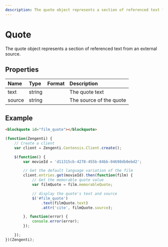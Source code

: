 ```yaml
---
description: The quote object represents a section of referenced text from an external source.
---
```

# Quote
The quote object represents a section of referenced text from an external source.

## Properties

| Name | Type | Format | Description |
| :------- | :--- | :----- | :---------- |
| text | string | | The quote text |
| source | string | | The source of the quote |

## Example

```html
<blockquote id="film_quote"></blockquote>
```

```js
(function(Zengenti) {
    // Create a client
    var client = Zengenti.Contensis.Client.create();

    $(function() {
        var movieId = 'd11315cb-4278-455b-84bb-04698db0ebd2';

        // Get the default language variation of the film
        client.entries.get(movieId).then(function(film) {    
            // Get the memorable quote value
            var filmQuote = film.memorableQuote;  

            // display the quote's text and source
            $('#film_quote')
    	        .text(filmQuote.text)
                .attr('cite', filmQuote.source);

        }, function(error) {
            console.error(error);
        });

    });
})(Zengenti);
```
